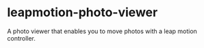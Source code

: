 # leapmotion-photo-viewer
A photo viewer that enables you to move photos with a leap motion controller. 
